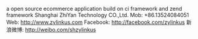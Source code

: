 a open source ecommerce application build on ci framework and zend framework
Shanghai ZhiYan  Technology CO.,Ltd.
Mob: +86.13524084051
Web: http://www.zylinkus.com
Facebook: http://facebook.com/zylinkus
新浪微博: http://weibo.com/shzylinkus